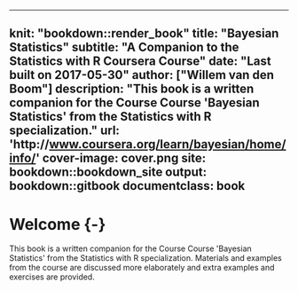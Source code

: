 
---
knit: "bookdown::render_book"
title: "Bayesian Statistics"
subtitle: "A Companion to the Statistics with R Coursera Course"
date: "Last built on 2017-05-30"
author: ["Willem van den Boom"]
description: "This book is a written companion for the Course Course 'Bayesian Statistics' from the Statistics with R specialization."
url: 'http\://www.coursera.org/learn/bayesian/home/info/'
cover-image: cover.png
site: bookdown::bookdown_site
output: bookdown::gitbook
documentclass: book
---

# Welcome {-}

This book is a written companion for the Course Course 'Bayesian Statistics' from the Statistics with R specialization. Materials and examples from the course are discussed more elaborately and extra examples and exercises are provided.
